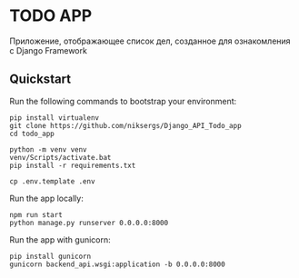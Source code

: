 # TODO APP

Приложение, отображающее список дел, созданное для ознакомления с Django Framework

## Quickstart

Run the following commands to bootstrap your environment:
    
    pip install virtualenv
    git clone https://github.com/niksergs/Django_API_Todo_app
    cd todo_app

    python -m venv venv
    venv/Scripts/activate.bat
    pip install -r requirements.txt

    cp .env.template .env

Run the app locally:
    
    npm run start
    python manage.py runserver 0.0.0.0:8000

Run the app with gunicorn:

    pip install gunicorn
    gunicorn backend_api.wsgi:application -b 0.0.0.0:8000
    